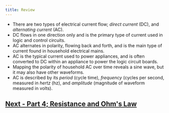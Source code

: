 ```yaml
---
title: Review
---
```


 * There are two types of electrical current flow; _direct current_ (DC), and _alternating current_ (AC).
 * DC flows in one direction only and is the primary type of current used in logic and control circuits.
 * AC alternates in polarity, flowing back and forth, and is the main type of current found in household electrical mains.
 * AC is the typical current used to power appliances, and is often converted to DC within an appliance to power the logic circuit boards.
 * Mapping the polarity of household AC over time reveals a sine wave, but it may also have other waveforms.
 * AC is described by its _period_ (cycle time), _frequency_ (cycles per second, measured in _hertz_ (hz), and _amplitude_ (magnitude of waveform measured in volts).

 
## [Next - Part 4; Resistance and Ohm's Law](../../Part4/Resistance)


<br/>